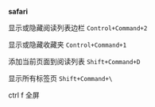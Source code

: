 **safari**

显示或隐藏阅读列表边栏  `Control+Command+2`

显示或隐藏收藏夹  `Control+Command+1`

添加当前页面到阅读列表 `Shift+Command+D`

显示所有标签页 `Shift+Command+\`

ctrl f 全屏